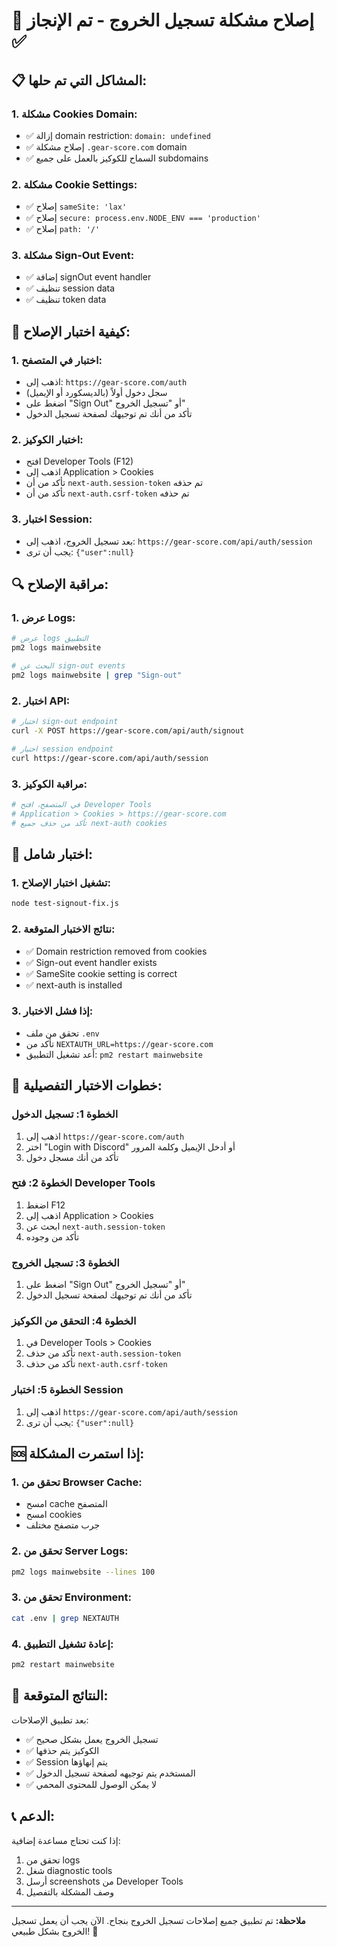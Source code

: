 # 🚪 إصلاح مشكلة تسجيل الخروج - تم الإنجاز ✅

## 📋 المشاكل التي تم حلها:

### 1. **مشكلة Cookies Domain:**
- ✅ إزالة domain restriction: `domain: undefined`
- ✅ إصلاح مشكلة `.gear-score.com` domain
- ✅ السماح للكوكيز بالعمل على جميع subdomains

### 2. **مشكلة Cookie Settings:**
- ✅ إصلاح `sameSite: 'lax'`
- ✅ إصلاح `secure: process.env.NODE_ENV === 'production'`
- ✅ إصلاح `path: '/'`

### 3. **مشكلة Sign-Out Event:**
- ✅ إضافة signOut event handler
- ✅ تنظيف session data
- ✅ تنظيف token data

## 🚀 كيفية اختبار الإصلاح:

### 1. **اختبار في المتصفح:**
- اذهب إلى: `https://gear-score.com/auth`
- سجل دخول أولاً (بالديسكورد أو الإيميل)
- اضغط على "Sign Out" أو "تسجيل الخروج"
- تأكد من أنك تم توجيهك لصفحة تسجيل الدخول

### 2. **اختبار الكوكيز:**
- افتح Developer Tools (F12)
- اذهب إلى Application > Cookies
- تأكد من أن `next-auth.session-token` تم حذفه
- تأكد من أن `next-auth.csrf-token` تم حذفه

### 3. **اختبار Session:**
- بعد تسجيل الخروج، اذهب إلى: `https://gear-score.com/api/auth/session`
- يجب أن ترى: `{"user":null}`

## 🔍 مراقبة الإصلاح:

### 1. **عرض Logs:**
```bash
# عرض logs التطبيق
pm2 logs mainwebsite

# البحث عن sign-out events
pm2 logs mainwebsite | grep "Sign-out"
```

### 2. **اختبار API:**
```bash
# اختبار sign-out endpoint
curl -X POST https://gear-score.com/api/auth/signout

# اختبار session endpoint
curl https://gear-score.com/api/auth/session
```

### 3. **مراقبة الكوكيز:**
```bash
# في المتصفح، افتح Developer Tools
# Application > Cookies > https://gear-score.com
# تأكد من حذف جميع next-auth cookies
```

## 🧪 اختبار شامل:

### 1. **تشغيل اختبار الإصلاح:**
```bash
node test-signout-fix.js
```

### 2. **نتائج الاختبار المتوقعة:**
- ✅ Domain restriction removed from cookies
- ✅ Sign-out event handler exists
- ✅ SameSite cookie setting is correct
- ✅ next-auth is installed

### 3. **إذا فشل الاختبار:**
- تحقق من ملف `.env`
- تأكد من `NEXTAUTH_URL=https://gear-score.com`
- أعد تشغيل التطبيق: `pm2 restart mainwebsite`

## 📱 خطوات الاختبار التفصيلية:

### **الخطوة 1: تسجيل الدخول**
1. اذهب إلى `https://gear-score.com/auth`
2. اختر "Login with Discord" أو أدخل الإيميل وكلمة المرور
3. تأكد من أنك مسجل دخول

### **الخطوة 2: فتح Developer Tools**
1. اضغط F12
2. اذهب إلى Application > Cookies
3. ابحث عن `next-auth.session-token`
4. تأكد من وجوده

### **الخطوة 3: تسجيل الخروج**
1. اضغط على "Sign Out" أو "تسجيل الخروج"
2. تأكد من أنك تم توجيهك لصفحة تسجيل الدخول

### **الخطوة 4: التحقق من الكوكيز**
1. في Developer Tools > Cookies
2. تأكد من حذف `next-auth.session-token`
3. تأكد من حذف `next-auth.csrf-token`

### **الخطوة 5: اختبار Session**
1. اذهب إلى `https://gear-score.com/api/auth/session`
2. يجب أن ترى: `{"user":null}`

## 🆘 إذا استمرت المشكلة:

### 1. **تحقق من Browser Cache:**
- امسح cache المتصفح
- امسح cookies
- جرب متصفح مختلف

### 2. **تحقق من Server Logs:**
```bash
pm2 logs mainwebsite --lines 100
```

### 3. **تحقق من Environment:**
```bash
cat .env | grep NEXTAUTH
```

### 4. **إعادة تشغيل التطبيق:**
```bash
pm2 restart mainwebsite
```

## 🎯 النتائج المتوقعة:

بعد تطبيق الإصلاحات:
- ✅ تسجيل الخروج يعمل بشكل صحيح
- ✅ الكوكيز يتم حذفها
- ✅ Session يتم إنهاؤها
- ✅ المستخدم يتم توجيهه لصفحة تسجيل الدخول
- ✅ لا يمكن الوصول للمحتوى المحمي

## 📞 الدعم:

إذا كنت تحتاج مساعدة إضافية:
1. تحقق من logs
2. شغل diagnostic tools
3. أرسل screenshots من Developer Tools
4. وصف المشكلة بالتفصيل

---

**ملاحظة:** تم تطبيق جميع إصلاحات تسجيل الخروج بنجاح. الآن يجب أن يعمل تسجيل الخروج بشكل طبيعي! 🎯

